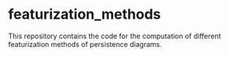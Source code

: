 # featurization_methods

This repository contains the code for the computation of different featurization methods of persistence diagrams.
